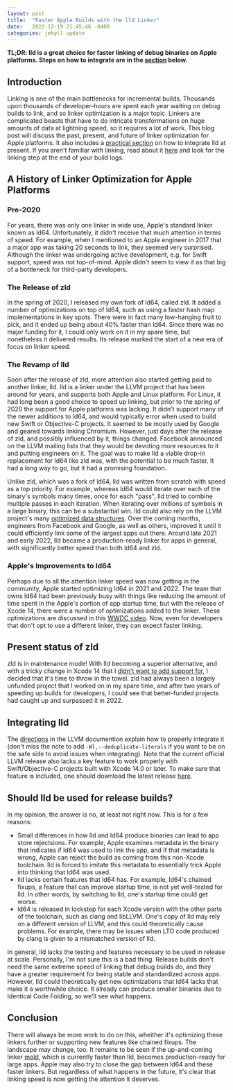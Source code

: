 ```yaml
---
layout: post
title:  "Faster Apple Builds with the lld Linker"
date:   2022-12-19 21:45:46 -0400
categories: jekyll update
---
```


**TL;DR: lld is a great choice for faster linking of debug binaries on Apple platforms. Steps on how to integrate are in the [section](#integrating-lld) below.**

## Introduction

Linking is one of the main bottlenecks for incremental builds. Thousands upon thousands of developer-hours are spent each year waiting on debug builds to link, and so linker optimization is a major topic. Linkers are complicated beasts that have to do intricate transformations on huge amounts of data at lightning speed, so it requires a lot of work. This blog post will discuss the past, present, and future of linker optimization for Apple platforms. It also includes a [practical section](#integrating-lld) on how to integrate lld at present. If you aren't familiar with linking, read about it [here](https://stackoverflow.com/questions/3322911/what-do-linkers-do) and look for the linking step at the end of your build logs.

## A History of Linker Optimization for Apple Platforms

### Pre-2020

For years, there was only one linker in wide use, Apple's standard linker known as ld64. Unfortunately, it didn't receive that much attention in terms of speed. For example, when I mentioned to an Apple engineer in 2017 that a major app was taking 20 seconds to link, they seemed very surprised. Although the linker was undergoing active development, e.g. for Swift support, speed was not top-of-mind. Apple didn't seem to view it as that big of a bottleneck for third-party developers.

### The Release of zld

In the spring of 2020, I released my own fork of ld64, called zld. It added a number of optimizations on top of ld64, such as using a faster hash map implementations in key spots. There were in fact many low-hanging fruit to pick, and it ended up being about 40% faster than ld64. Since there was no major funding for it, I could only work on it in my spare time, but nonetheless it delivered results. Its release marked the start of a new era of focus on linker speed.

### The Revamp of lld

Soon after the release of zld, more attention also started getting paid to another linker, lld. lld is a linker under the LLVM project that has been around for years, and supports both Apple and Linux platform. For Linux, it had long been a good choice to speed up linking, but prior to the spring of 2020 the support for Apple platforms was lacking. It didn't support many of the newer additions to ld64, and would typically error when used to build new Swift or Objective-C projects. It seemed to be mostly used by Google and geared towards linking Chromium. However, just days after the release of zld, and possibly influenced by it, things changed. Facebook announced on the LLVM mailing lists that they would be devoting more resources to it and putting engineers on it. The goal was to make lld a viable drop-in replacement for ld64 like zld was, with the potential to be much faster. It had a long way to go, but it had a promising foundation.

Unlike zld, which was a fork of ld64, lld was written from scratch with speed as a top priority. For example, whereas ld64 would iterate over each of the binary's symbols many times, once for each "pass", lld tried to combine multiple passes in each iteration. When iterating over millions of symbols in a large binary, this can be a substantial win. lld could also rely on the LLVM project's many [optimized data structures](https://llvm.org/docs/ProgrammersManual.html#picking-the-right-data-structure-for-a-task). Over the coming months, engineers from Facebook and Google, as well as others, improved it until it could efficiently link some of the largest apps out there. Around late 2021 and early 2022, lld became a production-ready linker for apps in general, with significantly better speed than both ld64 and zld.

### Apple's Improvements to ld64

Perhaps due to all the attention linker speed was now getting in the community, Apple started optimizing ld64 in 2021 and 2022. The team that owns ld64 had been previously busy with things like reducing the amount of time spent in the Apple's portion of app startup time, but with the release of Xcode 14, there were a number of optimizations added to the linker. These optimizations are discussed in this [WWDC video](https://developer.apple.com/videos/play/wwdc2022/110362/). Now, even for developers that don't opt to use a different linker, they can expect faster linking.

## Present status of zld

zld is in maintenance mode! With lld becoming a superior alternative, and with a tricky change in Xcode 14 that I [didn't want to add support for](https://github.com/michaeleisel/zld/issues/113), I decided that it's time to throw in the towel. zld had always been a largely unfunded project that I worked on in my spare time, and after two years of speeding up builds for developers, I could see that better-funded projects had caught up and surpassed it in 2022.

## Integrating lld

The [directions](https://lld.llvm.org/MachO/index.html) in the LLVM documention explain how to properly integrate it (don't miss the note to add `-Wl,--deduplicate-literals` if you want to be on the safe side to avoid issues when integrating). Note that the current official LLVM release also lacks a key feature to work properly with Swift/Objective-C projects built with Xcode 14.0 or later. To make sure that feature is included, one should download the latest release [here](https://github.com/keith/ld64.lld/releases).

## Should lld be used for release builds?

In my opinion, the answer is no, at least not right now. This is for a few reasons:
- Small differences in how lld and ld64 produce binaries can lead to app store rejectsions. For example, Apple examines metadata in the binary that indicates if ld64 was used to link the app, and if that metadata is wrong, Apple can reject the build as coming from this non-Xcode toolchain. lld is forced to imitate this metadata to essentially trick Apple into thinking that ld64 was used.
- lld lacks certain features that ld64 has. For example, ld64's chained fixups, a feature that can improve startup time, is not yet well-tested for lld. In other words, by switching to lld, one's startup time could get worse.
- ld64 is released in lockstep for each Xcode version with the other parts of the toolchain, such as clang and libLLVM. One's copy of lld may rely on a different version of LLVM, and this could theoretically cause problems. For example, there may be issues when LTO code produced by clang is given to a mismatched version of lld.

In general, lld lacks the testing and features necessary to be used in release at scale. Personally, I'm not sure this is a bad thing. Release builds don't need the same extreme speed of linking that debug builds do, and they have a greater requirement for being stable and standardized across apps. However, lld could theoretically get new optimizations that ld64 lacks that make it a worthwhile choice. It already can produce smaller binaries due to Identical Code Folding, so we'll see what happens.

## Conclusion

There will always be more work to do on this, wheither it's optimizing these linkers further or supporting new features like chained fixups. The landscape may change, too. It remains to be seen if the up-and-coming linker [mold](https://github.com/rui314/mold), which is currently faster than lld, becomes production-ready for large apps. Apple may also try to close the gap between ld64 and these faster linkers. But regardless of what happens in the future, it's clear that linking speed is now getting the attention it deserves.
